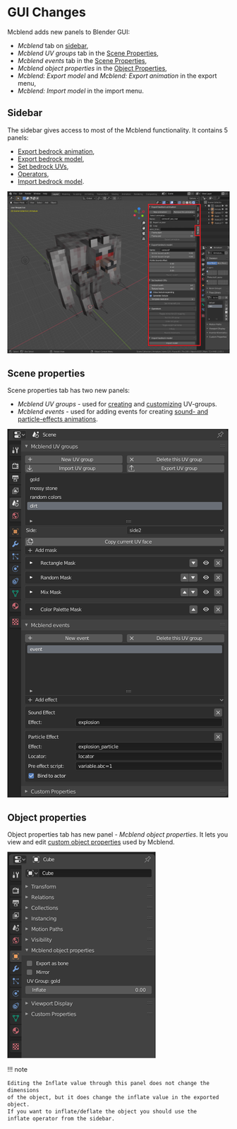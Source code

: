 # GUI Changes
Mcblend adds new panels to Blender GUI:

- _Mcblend_ tab on [sidebar](#sidebar),
- _Mcblend UV groups_ tab in the [Scene Properties](#scene-properties),
- _Mcblend events_ tab in the [Scene Properties](#scene-properties),
- _Mcblend object properties_ in the [Object Properties](#object-properties),
- _Mcblend: Export model_ and _Mcblend: Export animation_ in
  the export menu,
- _Mcblend: Import model_ in the import menu.

## Sidebar
The sidebar gives access to most of the Mcblend functionality. It contains 5
panels:

- [Export bedrock animation](../basic_operators/#exporting-animations),
- [Export bedrock model](../basic_operators/#exporting-models),
- [Set bedrock UVs](../basic_operators/#uv-mapping),
- [Operators](../basic_operators/#modifying-mcblend-properties),
- [Import bedrock model](../basic_operators/#importing-models).

![](../img/mcblend_gui_image.png)

## Scene properties

Scene properties tab has two new panels:

- _Mcblend UV groups_ - used for [creating](../uv_groups) and [customizing](../texture_customization) UV-groups.
- _Mcblend events_ - used for adding events for creating [sound- and particle-effects animations](../animating_effects).


![](../img/uv_groups_panel.png)

## Object properties

Object properties tab has new panel - _Mcblend object properties_.
It lets you view and edit
[custom object properties](../basic_operators/#modifying-mcblend-properties)
used by Mcblend.

![](../img/object_properties.png)

!!! note

    Editing the Inflate value through this panel does not change the dimensions
    of the object, but it does change the inflate value in the exported object.
    If you want to inflate/deflate the object you should use the
    inflate operator from the sidebar.